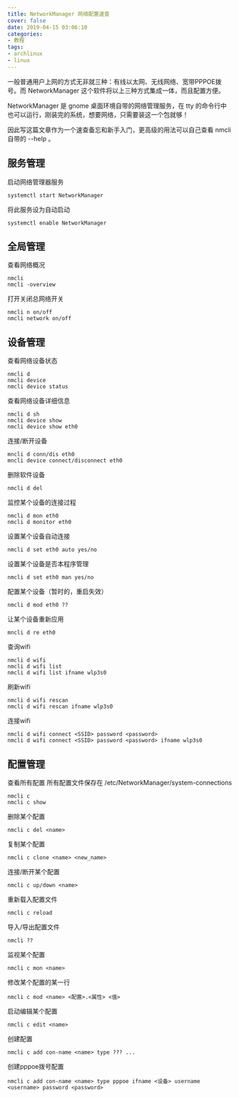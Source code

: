 ```yaml
---
title: NetworkManager 网络配置速查
cover: false
date: 2019-04-15 03:06:10
categories:
- 教程
tags:
- archlinux
- linux
---
```


一般普通用户上网的方式无非就三种：有线以太网、无线网络、宽带PPPOE拨号。而 NetworkManager 这个软件将以上三种方式集成一体，而且配置方便。

<!--more-->

NetworkManager 是 gnome 桌面环境自带的网络管理服务，在 tty 的命令行中也可以运行，刚装完的系统，想要网络，只需要装这一个包就够！

因此写这篇文章作为一个速查备忘和新手入门，更高级的用法可以自己查看 nmcli 自带的 --help 。

## 服务管理

启动网络管理器服务

```shell
systemctl start NetworkManager
```

将此服务设为自动启动
```shell
systemctl enable NetworkManager
```



## 全局管理

查看网络概况

```shell
nmcli
nmcli -overview
```

打开关闭总网络开关
```shell
nmcli n on/off
nmcli network on/off
```



## 设备管理

查看网络设备状态

```shell
nmcli d
nmcli device
nmcli device status
```

查看网络设备详细信息
```shell
nmcli d sh
nmcli device show
nmcli device show eth0
```

连接/断开设备
```shell
mncli d conn/dis eth0
mncli device connect/disconnect eth0
```

删除软件设备
```shell
nmcli d del 
```

监控某个设备的连接过程
```shell
nmcli d mon eth0
nmcli d monitor eth0
```

设置某个设备自动连接
```shell
nmcli d set eth0 auto yes/no
```

设置某个设备是否本程序管理
```shell
nmcli d set eth0 man yes/no
```

配置某个设备（暂时的，重启失效）
```shell
nmcli d mod eth0 ??
```

让某个设备重新应用
```shell
mncli d re eth0
```

查询wifi
```shell
nmcli d wifi
nmcli d wifi list
nmcli d wifi list ifname wlp3s0
```

刷新wifi
```shell
nmcli d wifi rescan
nmcli d wifi rescan ifname wlp3s0
```

连接wifi
```shell
nmcli d wifi connect <SSID> password <password>
nmcli d wifi connect <SSID> password <password> ifname wlp3s0
```



## 配置管理

查看所有配置
所有配置文件保存在 /etc/NetworkManager/system-connections
```shell
nmcli c
nmcli c show
```

删除某个配置
```shell
nmcli c del <name>
```

复制某个配置
```shell
nmcli c clone <name> <new_name>
```

连接/断开某个配置
```shell
nmcli c up/down <name>
```

重新载入配置文件
```shell
nmcli c reload
```

导入/导出配置文件
```shell
nmcli ??
```

监视某个配置
```shell
nmcli c mon <name>
```

修改某个配置的某一行
```shell
nmcli c mod <name> <配置>.<属性> <值>
```

启动编辑某个配置
```shell
nmcli c edit <name>
```

创建配置
```shell
nmcli c add con-name <name> type ??? ...
```

创建pppoe拨号配置
```shell
nmcli c add con-name <name> type pppoe ifname <设备> username <username> password <password>
```
